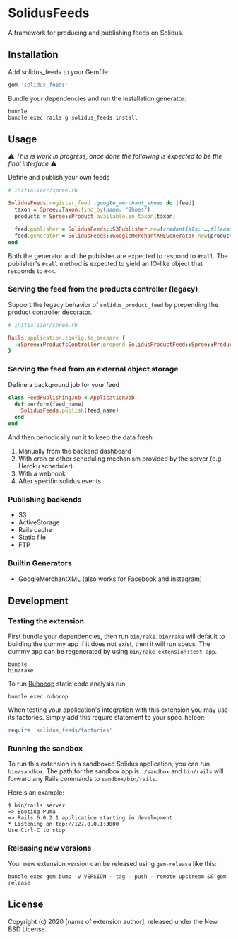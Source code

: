 # SolidusFeeds

A framework for producing and publishing feeds on Solidus.

## Installation

Add solidus_feeds to your Gemfile:

```ruby
gem 'solidus_feeds'
```

Bundle your dependencies and run the installation generator:

```shell
bundle
bundle exec rails g solidus_feeds:install
```

## Usage

⚠️ *This is work in progress, once done the following is expected to be the final interface* ⚠️

Define and publish your own feeds

```ruby
# initializer/spree.rb

SolidusFeeds.register_feed :google_merchant_shoes do |feed|
  taxon = Spree::Taxon.find_by(name: "Shoes")
  products = Spree::Product.available.in_taxon(taxon)

  feed.publisher = SolidusFeeds::S3Publisher.new(credentials: …,filename: …)
  feed.generator = SolidusFeeds::GoogleMerchantXMLGenerator.new(products)
end
```

Both the generator and the publisher are expected to respond to `#call`.
The publisher's `#call` method is expected to yield an IO-like object that responds to `#<<`.

### Serving the feed from the products controller (legacy)

Support the legacy behavior of `solidus_product_feed` by prepending the product controller decorator.

```ruby
# initializer/spree.rb

Rails.application.config.to_prepare {
  ::Spree::ProductsController.prepend SolidusProductFeed::Spree::ProductsControllerDecorator
}
```

### Serving the feed from an external object storage

Define a background job for your feed

```ruby
class FeedPublishingJob < ApplicationJob
  def perform(feed_name)
    SolidusFeeds.publish(feed_name)
  end
end
```

And then periodically run it to keep the data fresh

1. Manually from the backend dashboard
2. With cron or other scheduling mechanism provided by the server (e.g. Heroku scheduler)
3. With a webhook
4. After specific solidus events

### Publishing backends

- S3
- ActiveStorage
- Rails cache
- Static file
- FTP

### Builtin Generators

- GoogleMerchantXML (also works for Facebook and Instagram)

## Development

### Testing the extension

First bundle your dependencies, then run `bin/rake`. `bin/rake` will default to building the dummy
app if it does not exist, then it will run specs. The dummy app can be regenerated by using
`bin/rake extension:test_app`.

```shell
bundle
bin/rake
```

To run [Rubocop](https://github.com/bbatsov/rubocop) static code analysis run

```shell
bundle exec rubocop
```

When testing your application's integration with this extension you may use its factories.
Simply add this require statement to your spec_helper:

```ruby
require 'solidus_feeds/factories'
```

### Running the sandbox

To run this extension in a sandboxed Solidus application, you can run `bin/sandbox`. The path for
the sandbox app is `./sandbox` and `bin/rails` will forward any Rails commands to
`sandbox/bin/rails`.

Here's an example:

```shell
$ bin/rails server
=> Booting Puma
=> Rails 6.0.2.1 application starting in development
* Listening on tcp://127.0.0.1:3000
Use Ctrl-C to stop
```

### Releasing new versions

Your new extension version can be released using `gem-release` like this:

```shell
bundle exec gem bump -v VERSION --tag --push --remote upstream && gem release
```

## License

Copyright (c) 2020 [name of extension author], released under the New BSD License.
